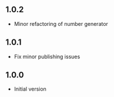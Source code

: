 ## 1.0.2

- Minor refactoring of number generator

## 1.0.1

- Fix minor publishing issues

## 1.0.0

- Initial version
